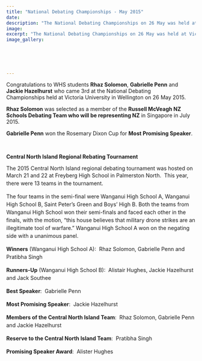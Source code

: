 ```yaml
---
title: "National Debating Championships - May 2015"
date: 
description: "The National Debating Championships on 26 May was held at Victoria University in Wellington.  Congratulations to WHS students Rhaz Solomon, Gabrielle Penn and Jackie Hazelhurst who came 3rd."
image: 
excerpt: "The National Debating Championships on 26 May was held at Victoria University in Wellington.  Congratulations to WHS students Rhaz Solomon, Gabrielle Penn and Jackie Hazelhurst who came 3rd."
image_gallery:
    
    
    
    
    
---
```


<p>Congratulations to WHS students <strong>Rhaz Solomon</strong>, <strong>Gabrielle Penn</strong> and <strong>Jackie Hazelhurst</strong> who came 3rd at the National Debating Championships&nbsp;held at Victoria University in Wellington on 26 May 2015.</p>
<p><strong>Rhaz Solomon</strong> was selected as a member of the <strong>Russell McVeagh NZ Schools Debating Team who will be representing NZ</strong> in Singapore in July 2015.</p>
<p><strong>Gabrielle Penn</strong> won the Rosemary Dixon Cup for <strong>Most Promising Speaker</strong>.</p>
<p>&nbsp;</p>
<p><strong>Central North Island Regional Rebating Tournament</strong></p>
<p>The 2015 Central North Island regional debating tournament was hosted on March 21&nbsp;and 22&nbsp;at Freyberg High School in Palmerston North. &nbsp;<span style="line-height: 1.5;">This year, there were 13 teams in the tournament.</span></p>
<p><span style="line-height: 1.5;">The four teams in the semi-final were Wanganui High School A, Wanganui High School B, Saint Peter&rsquo;s Green and Boys&rsquo; High B. Both the teams from Wanganui High School won their semi-finals and faced each other in the finals, with the motion, &ldquo;this house believes that military drone strikes are an illegitimate tool of warfare.&rdquo; Wanganui High School A won on the negating side with a unanimous panel.</span></p>
<p><span style="line-height: 1.5;"><strong>Winners</strong> (Wanganui High School A): &nbsp;</span><span style="line-height: 1.5;">Rhaz Solomon, Gabrielle Penn and Pratibha Singh</span></p>
<p><span style="line-height: 1.5;"><strong>Runners-Up</strong> (Wanganui High School B): &nbsp;Alistair Hughes, Jackie Hazelhurst and Jack Southee</span></p>
<p><span style="line-height: 1.5;"><strong>Best Speaker</strong>: &nbsp;Gabrielle Penn</span></p>
<p><span style="line-height: 1.5;"><strong>Most Promising Speaker</strong>: &nbsp;Jackie Hazelhurst&nbsp;</span></p>
<p><span style="line-height: 1.5;"><strong>Members of the Central North Island Team</strong>: &nbsp;Rhaz Solomon, Gabrielle Penn and Jackie Hazelhurst</span></p>
<p><span style="line-height: 1.5;"><strong>Reserve to the Central North Island Team</strong>: &nbsp;Pratibha Singh</span></p>
<p><span style="line-height: 1.5;"><strong>Promising Speaker Award</strong>: &nbsp;Alister Hughes&nbsp;</span></p>

